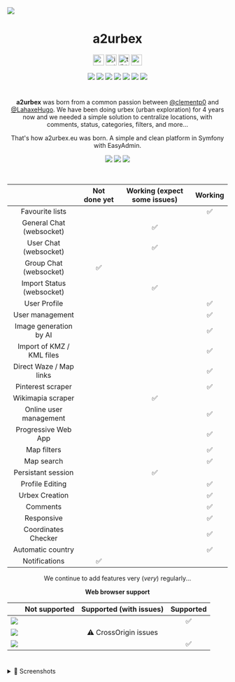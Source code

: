 <img src="https://media.discordapp.net/attachments/778932989693526038/1122529904043491564/banner.png">
<h1 align="center">a2urbex</h1>
<p align="center">
  <a href="https://a2urbex.eu" target="_blank"><img alt="website" src="https://img.shields.io/badge/a2urbex-1C1C1C?style=flat-square&logo=About.me&logoColor=white" height="25"></a>
  <a href="https://instagram.com/a2urbex" target="_blank"><img alt="instagram" src="https://img.shields.io/badge/Instagram-E4405F?style=flat-square&logo=instagram&logoColor=white" height="25"></a>
  <a href="https://www.tiktok.com/@a2urbex" target="_blank"><img alt="tiktok" src="https://img.shields.io/badge/TikTok-EF2950?style=flat-square&logo=tiktok&logoColor=white" height="25"></a>
  <a href="mailto:contact@a2urbex.eu" target="_blank"><img alt="mail" src="https://img.shields.io/badge/Contact-1C1C1C?style=flat-square&logo=gmail&logoColor=white" height="25"></a>
</p>
<p align="center">
  <a href="https://a2urbex.eu" target="_blank"><img src="https://img.shields.io/website.svg?label=a2urbex&down_color=red&down_message=down&up_color=green&up_message=up&url=http%3A%2F%2Fa2urbex.eu"></a>
  <img src="https://img.shields.io/github/last-commit/clementp0/a2urbex/main">
  <img src="https://img.shields.io/github/contributors/clementp0/a2urbex">
  <img src="https://img.shields.io/github/languages/count/clementp0/a2urbex">
  <img src="https://img.shields.io/github/languages/top/clementp0/a2urbex">
  <img src="https://img.shields.io/github/repo-size/clementp0/a2urbex">
  <img src="https://img.shields.io/github/languages/code-size/clementp0/a2urbex">
</p>
<h1></h1>
<p align="center">
<b>a2urbex</b> was born from a common passion between <a href="https://github.com/clementp0">@clementp0</a> and <a href="https://github.com/LahaxeHugo">@LahaxeHugo</a>. We have been doing urbex (urban exploration) for 4 years now and we needed a simple solution to centralize locations, with comments, status, categories, filters, and more... 
</p>
<p align="center">That's how a2urbex.eu was born. A simple and clean platform in Symfony with EasyAdmin.</p>
<p align="center">
  <img src="https://img.shields.io/github/package-json/dependency-version/clementp0/a2urbex/webpack">
  <img src="https://img.shields.io/badge/symfony-5.4-blue">
  <img src="https://img.shields.io/badge/easyadmin-4.0.7-blue">
</p>
<br>
<table align="center">
  <thead>
    <tr>
      <th></th>
      <th>Not done yet</th>
      <th>Working <i">(expect some issues)</i></th>
      <th>Working</th>
    </tr>
  </thead>
<tbody align="center">
   <tr>
      <td>Favourite lists</td>
      <td></td>
      <td></td>
      <td>✅</td>
   </tr>
   <tr>
      <td>General Chat (websocket)</td>
      <td></td>
      <td>✅</td>
      <td></td>
   </tr>
   <tr>
      <td>User Chat (websocket)</td>
      <td></td>
      <td>✅</td>
      <td></td>
   </tr>
   <tr>
      <td>Group Chat (websocket)</td>
      <td>✅</td>
      <td></td>
      <td></td>
   </tr>
   <tr>
      <td>Import Status (websocket)</td>
      <td></td>
      <td>✅</td>
      <td></td>
   </tr>
   <tr>
      <td>User Profile</td>
      <td></td>
      <td></td>
      <td>✅</td>
   </tr>
   <tr>
      <td>User management</td>
      <td></td>
      <td></td>
      <td>✅</td>
   </tr>
   <tr>
      <td>Image generation by AI</td>
      <td></td>
      <td></td>
      <td>✅</td>
   </tr>
   <tr>
      <td>Import of KMZ / KML files</td>
      <td></td>
      <td></td>
      <td>✅</td>
   </tr>
   <tr>
      <td>Direct Waze / Map links</td>
      <td></td>
      <td></td>
      <td>✅</td>
   </tr>
   <tr>
      <td>Pinterest scraper</td>
      <td></td>
      <td></td>
      <td>✅</td>
   </tr>
   <tr>
      <td>Wikimapia scraper</td>
      <td></td>
      <td>✅</td>
      <td></td>
   </tr>
   <tr>
      <td>Online user management</td>
      <td></td>
      <td></td>
      <td>✅</td>
   </tr>
   <tr>
      <td>Progressive Web App</td>
      <td></td>
      <td></td>
      <td>✅</td>
   </tr>
   <tr>
      <td>Map filters</td>
      <td></td>
      <td></td>
      <td>✅</td>
   </tr>
   <tr>
      <td>Map search</td>
      <td></td>
      <td></td>
      <td>✅</td>
   </tr>
   <tr>
      <td>Persistant session</td>
      <td></td>
      <td>✅</td>
      <td></td>
   </tr>
   <tr>
      <td>Profile Editing</td>
      <td></td>
      <td></td>
      <td>✅</td>
   </tr>
   <tr>
      <td>Urbex Creation</td>
      <td></td>
      <td></td>
      <td>✅</td>
   </tr>
   <tr>
      <td>Comments</td>
      <td></td>
      <td></td>
      <td>✅</td>
   </tr>
   <tr>
      <td>Responsive</td>
      <td></td>
      <td></td>
      <td>✅</td>
   </tr>
   <tr>
      <td>Coordinates Checker</td>
      <td></td>
      <td></td>
      <td>✅</td>
   </tr>
   <tr>
      <td>Automatic country</td>
      <td></td>
      <td></td>
      <td>✅</td>
   </tr>
   <tr>
      <td>Notifications</td>
      <td>✅</td>
      <td></td>
      <td></td>
   </tr>
</tbody>
</table>

<p align="center">We continue to add features very (<i>very</i>) regularly... </p>

<p align="center"><b>Web browser support</b></p>

<table align="center">
  <thead>
    <tr>
      <th></th>
      <th>Not supported</th>
      <th>Supported (with issues)</th>
      <th>Supported</th>
    </tr>
  </thead>
  <tbody align="center">
   <tr>
      <td><img src="https://img.shields.io/badge/Microsoft-Edge-green"></td>
      <td></td>
      <td></td>
      <td>✅</td>
   </tr>
    <tr>
      <td><img src="https://img.shields.io/badge/Apple-Safari-orange"></td>
      <td></td>
      <td>⚠️ CrossOrigin issues</td>
      <td></td>
   </tr>
    <tr>
      <td> <img src="https://img.shields.io/badge/Google-Chrome-green"></td>
      <td></td>
      <td></td>
      <td>✅</td>
   </tr>
  </tbody>
</table>

<h1></h1>
<details>
  <summary>👀 Screenshots </summary>
  <br>
  <p>🏠 Home Page</p>
  <img src="https://media.discordapp.net/attachments/778932989693526038/1122526185449082930/homepage.png">
    <h1></h1>
  <p>✔️ Home</p>
  <img src="https://media.discordapp.net/attachments/778932989693526038/1122523838832451726/home.png">
    <h1></h1>
  <p>➕ Add</p>
  <img src="https://media.discordapp.net/attachments/778932989693526038/1122523901314990090/add.png">
    <h1></h1>
  <p>🗺️ Map</p>
  <img src="https://media.discordapp.net/attachments/778932989693526038/1122523872529494036/map.png">
    <h1></h1>
  <p>👤 User profile</p>
  <img src="https://media.discordapp.net/attachments/778932989693526038/1122523872818896896/profile.png">
    <h1></h1>
  <p>👥 Friend(s) list</p>
  <img src="https://media.discordapp.net/attachments/778932989693526038/1122523903072411738/friends.png">
    <h1></h1>
  <p>🧡 Favorites list</p>
  <img src="https://media.discordapp.net/attachments/778932989693526038/1122523902397120672/favorites.png">
    <h1></h1>
  <p>💬 Chats</p>
  <img src="https://media.discordapp.net/attachments/778932989693526038/1122523902023839834/chat.png">
    <h1></h1>
  <p>⚙️ Admin</p>
  <img src="https://media.discordapp.net/attachments/778932989693526038/1122523901684097185/admin.png">
</details>

